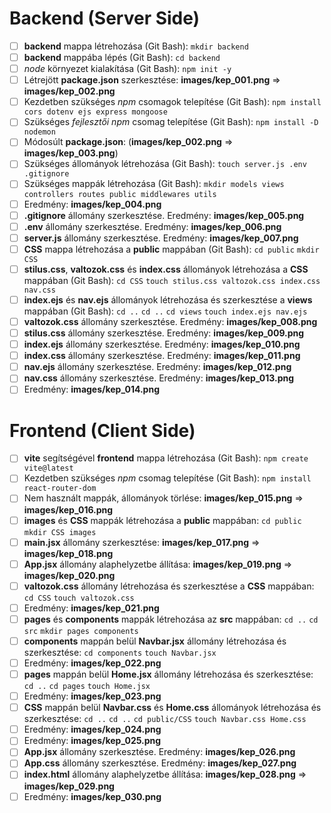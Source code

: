 # Backend (Server Side)

-   [ ] **backend** mappa létrehozása (Git Bash): `mkdir backend`
-   [ ] **backend** mappába lépés (Git Bash): `cd backend`
-   [ ] _node_ környezet kialakítása (Git Bash): `npm init -y`
-   [ ] Létrejött **package.json** szerkesztése: **images/kep_001.png** => **images/kep_002.png**
-   [ ] Kezdetben szükséges _npm_ csomagok telepítése (Git Bash): `npm install cors dotenv ejs express mongoose`
-   [ ] Szükséges _fejlesztői npm_ csomag telepítése (Git Bash): `npm install -D nodemon`
-   [ ] Módosúlt **package.json**: (**images/kep_002.png** => **images/kep_003.png**)
-   [ ] Szükséges állományok létrehozása (Git Bash): `touch server.js .env .gitignore`
-   [ ] Szükséges mappák létrehozása (Git Bash): `mkdir models views controllers routes public middlewares utils`
-   [ ] Eredmény: **images/kep_004.png**
-   [ ] **.gitignore** állomány szerkesztése. Eredmény: **images/kep_005.png**
-   [ ] **.env** állomány szerkesztése. Eredmény: **images/kep_006.png**
-   [ ] **server.js** állomány szerkesztése. Eredmény: **images/kep_007.png**
-   [ ] **CSS** mappa létrehozása a **public** mappában (Git Bash): `cd public` `mkdir CSS`
-   [ ] **stilus.css**, **valtozok.css** és **index.css** állományok létrehozása a **CSS** mappában (Git Bash): `cd CSS` `touch stilus.css valtozok.css index.css nav.css`
-   [ ] **index.ejs** és **nav.ejs** állományok létrehozása és szerkesztése a **views** mappában (Git Bash): `cd ..` `cd ..` `cd views` `touch index.ejs nav.ejs`
-   [ ] **valtozok.css** állomány szerkesztése. Eredmény: **images/kep_008.png**
-   [ ] **stilus.css** állomány szerkesztése. Eredmény: **images/kep_009.png**
-   [ ] **index.ejs** állomány szerkesztése. Eredmény: **images/kep_010.png**
-   [ ] **index.css** állomány szerkesztése. Eredmény: **images/kep_011.png**
-   [ ] **nav.ejs** állomány szerkesztése. Eredmény: **images/kep_012.png**
-   [ ] **nav.css** állomány szerkesztése. Eredmény: **images/kep_013.png**
-   [ ] Eredmény: **images/kep_014.png**

# Frontend (Client Side)

-   [ ] **vite** segítségével **frontend** mappa létrehozása (Git Bash): `npm create vite@latest`
-   [ ] Kezdetben szükséges _npm_ csomag telepítése (Git Bash): `npm install react-router-dom`
-   [ ] Nem használt mappák, állományok törlése: **images/kep_015.png** => **images/kep_016.png**
-   [ ] **images** és **CSS** mappák létrehozása a **public** mappában: `cd public` `mkdir CSS images`
-   [ ] **main.jsx** állomány szerkesztése: **images/kep_017.png** => **images/kep_018.png**
-   [ ] **App.jsx** állomány alaphelyzetbe állítása: **images/kep_019.png** => **images/kep_020.png**
-   [ ] **valtozok.css** állomány létrehozása és szerkesztése a **CSS** mappában: `cd CSS` `touch valtozok.css`
-   [ ] Eredmény: **images/kep_021.png**
-   [ ] **pages** és **components** mappák létrehozása az **src** mappában: `cd ..` `cd src` `mkdir pages components`
-   [ ] **components** mappán belül **Navbar.jsx** állomány létrehozása és szerkesztése: `cd components` `touch Navbar.jsx`
-   [ ] Eredmény: **images/kep_022.png**
-   [ ] **pages** mappán belül **Home.jsx** állomány létrehozása és szerkesztése: `cd ..` `cd pages` `touch Home.jsx`
-   [ ] Eredmény: **images/kep_023.png**
-   [ ] **CSS** mappán belül **Navbar.css** és **Home.css** állományok létrehozása és szerkesztése: `cd ..` `cd ..` `cd public/CSS` `touch Navbar.css Home.css`
-   [ ] Eredmény: **images/kep_024.png**
-   [ ] Eredmény: **images/kep_025.png**
-   [ ] **App.jsx** állomány szerkesztése. Eredmény: **images/kep_026.png**
-   [ ] **App.css** állomány szerkesztése. Eredmény: **images/kep_027.png**
-   [ ] **index.html** állomány alaphelyzetbe állítása: **images/kep_028.png** => **images/kep_029.png**
-   [ ] Eredmény: **images/kep_030.png**
